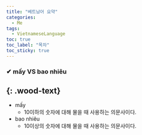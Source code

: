 ```yaml
---
title: "베트남어 요약"
categories:
  - Me
tags:
  - VietnameseLanguage
toc: true
toc_label: "목차"
toc_sticky: true
---
```


### ✔ mấy VS bao nhiêu
{: .wood-text}
---
- mấy
  - 10이하의 숫자에 대해 물을 때 사용하는 의문사이다.
- bao nhiêu
  - 10이상의 숫자에 대해 물을 때 사용하는 의문사이다.

